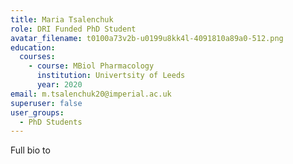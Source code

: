 ```yaml
---
title: Maria Tsalenchuk
role: DRI Funded PhD Student
avatar_filename: t0100a73v2b-u0199u8kk4l-4091810a89a0-512.png
education:
  courses:
    - course: MBiol Pharmacology
      institution: Univertsity of Leeds
      year: 2020
email: m.tsalenchuk20@imperial.ac.uk
superuser: false
user_groups:
  - PhD Students
---
```

Full bio to